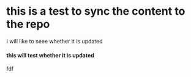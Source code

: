 # this is a test to sync the content to the repo

I will like to seee whether it is updated


#### this will test whether it is updated
fdf